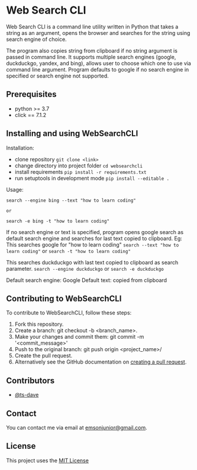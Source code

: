 # Web Search CLI
Web Search CLI is a command line utility written in Python that takes a string as an argument, opens the browser and searches for the string using search engine of choice.

The program also copies string from clipboard if no string argument is passed in command line. It supports multiple search engines (google, duckduckgo, yandex, and bing), allows user to choose which one to use via command line argument. Program defaults to google if no search engine in specified or search engine not supported.

## Prerequisites
* python >= 3.7
* click == 7.1.2

## Installing and using WebSearchCLI

Installation:

* clone repository
    ```git clone <link>```
* change directory into project folder
    ```cd websearchcli```
* install requirements
    ```pip install -r requirements.txt```
* run setuptools in development mode
    ```pip install --editable .```


Usage:

    search --engine bing --text "how to learn coding"
    
    or
    
    search -e bing -t "how to learn coding"

If no search engine or text is specified, program opens google search as default search engine and searches for last text copied to clipboard.
Eg:
This searches google for "how to learn coding"
```search --text "how to learn coding"```
or
```search -t "how to learn coding"```

This searches duckduckgo with last text copied to clipboard as search parameter.
```search --engine duckduckgo```
or
```search -e duckduckgo```

Default search engine: Google
Default text: copied from clipboard

## Contributing to WebSearchCLI
To contribute to WebSearchCLI, follow these steps:

1. Fork this repository.
2. Create a branch: git checkout -b <branch_name>.
3. Make your changes and commit them: git commit -m '<commit_message>'
4. Push to the original branch: git push origin <project_name>/<location>
5. Create the pull request.
6. Alternatively see the GitHub documentation on [creating a pull request](https://help.github.com/en/github/collaborating-with-issues-and-pull-requests/creating-a-pull-request).

## Contributors
* [@ts-dave](https://github.com/ts-dave)

## Contact
You can contact me via email at [emsonjunior@gmail.com](emsonjunior@gmail.com).

## License
This project uses the [MIT License](https://opensource.org/licenses/MIT)
